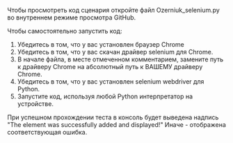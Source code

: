 Чтобы просмотреть код сценария откройте файл Ozerniuk_selenium.py во внутреннем режиме просмотра GitHub.

Чтобы самостоятельно запустить код:
1. Убедитесь в том, что у вас установлен браузер Chrome
2. Убедитесь в том, что у вас скачан драйвер selenium для Chrome.
3. В начале файла, в месте отмеченном комментарием, замените путь к драйверу Chrome на абсолютный путь к ВАШЕМУ драйверу Chrome.
4. Убедитесь в том, что у вас установлен selenium webdriver для Python.
5. Запустите код, используя любой Python интерпретатор на устройстве. 

При успешном прохождении теста в консоль будет выведена надпись "The element was successfully added and displayed!"
Иначе - отображена соответствующая ошибка.
